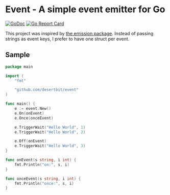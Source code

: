 # Event - A simple event emitter for Go

[![GoDoc](https://godoc.org/github.com/desertbit/event?status.svg)](https://godoc.org/github.com/desertbit/event)
[![Go Report Card](https://goreportcard.com/badge/github.com/desertbit/event)](https://goreportcard.com/report/github.com/desertbit/event)

This project was inspired by [the emission package](https://github.com/chuckpreslar/emission).
Instead of passing strings as event keys, I prefer to have one struct per event.

## Sample

```go
package main

import (
	"fmt"

	"github.com/desertbit/event"
)

func main() {
	e := event.New()
	e.On(onEvent)
	e.Once(onceEvent)

	e.TriggerWait("Hello World", 1)
	e.TriggerWait("Hello World", 2)

	e.Off(onEvent)
	e.TriggerWait("Hello World", 3)
}

func onEvent(s string, i int) {
	fmt.Println("on:", s, i)
}

func onceEvent(s string, i int) {
	fmt.Println("once:", s, i)
}
```
